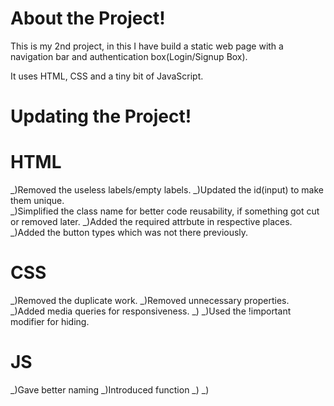 # About the Project!

This is my 2nd project, in this I have build a static web page with a navigation bar and authentication box(Login/Signup Box).

It uses HTML, CSS and a tiny bit of JavaScript.

# Updating the Project!

# HTML

_)Removed the useless labels/empty labels.
_)Updated the id(input) to make them unique.  
_)Simplified the class name for better code reusability, if something got cut or removed later.
_)Added the required attrbute in respective places.
\_)Added the button types which was not there previously.

# CSS

_)Removed the duplicate work.
_)Removed unnecessary properties.
_)Added media queries for responsiveness.
_)
\_)Used the !important modifier for hiding.

# JS

_)Gave better naming
_)Introduced function
\_)
\_)
